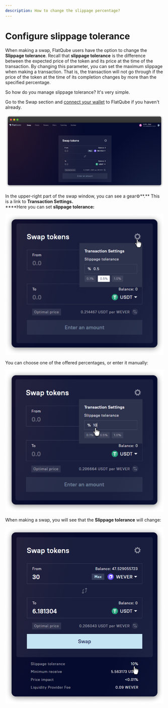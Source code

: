 ```yaml
---
description: How to change the slippage percentage?
---
```


# Configure slippage tolerance

When making a swap, FlatQube users have the option to change the **Slippage tolerance**. Recall that **slippage tolerance** is the difference between the expected price of the token and its price at the time of the transaction. By changing this parameter, you can set the maximum slippage when making a transaction. That is, the transaction will not go through if the price of the token at the time of its completion changes by more than the specified percentage.

So how do you manage slippage tolerance? It's very simple.

Go to the Swap section and [connect your wallet](../../getting-started/how-to-connect-a-wallet.md) to FlatQube if you haven't already.

![](<../../../.gitbook/assets/image (19) (1).png>)

In the upper-right part of the swap window, you can see a gear⚙️\*\*.\*\* This is a link to **Transaction Settings.**\
\*\*\*\*Here you can set **slippage tolerance:**

![](<../../../.gitbook/assets/image (131).png>)

You can choose one of the offered percentages, or enter it manually:

![](<../../../.gitbook/assets/image (155).png>)

When making a swap, you will see that the **Slippage tolerance** will change:

![](<../../../.gitbook/assets/image (216).png>)
